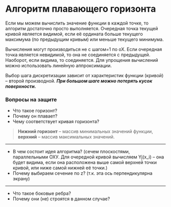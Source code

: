 # Алгоритм плавающего горизонта

Если мы можем вычислить значение функции в каждой точке, то алгоритм достаточно просто выполняется. 
Очередная точка текущей кривой является видимой, если её ордината больше текущего максимума (по предыдущим кривым) 
или меньше текущего минимума.  

Вычисления могут производиться не с шагом=1 по оХ. 
Если очередная точка является невидимой, то она не соединяется с предыдущей. 
Наоборот, если видима, то соединяется. Для упрощения вычислений можно использовать линейную аппроксимации.

Выбор шага дискретизации зависит от характеристик функции (кривой) – второй производной. 
___При большом шаге можно потерять кусок поверхности.___

### Вопросы на защите
* Что такое горизонт?
* Почему он плавает?
* Чему соответствует кривая горизонта?
> **Нижний горизонт** – массив минимальных значений функции, **верхний** – массив максимальных значений.
---
* В чем состоит идея алгоритма?
(сечем плоскостями, параллельными ОХУ. Для очередной кривой вычисляем Yj(x_i)   – она будет видима, 
если она расположена выше самой верхней точки кривой, или ниже самой нижней её точки.)
* Почему выбираем сечение по z? (т.к. эта ось перпендикулярна экрану) 
---
* Что такое боковые ребра?
* Почему они (не) строятся в данном случае? 


